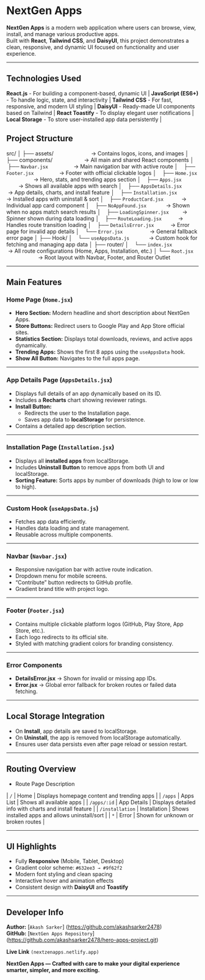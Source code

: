 #  NextGen Apps

**NextGen Apps** is a modern web application where users can browse, view, install, and manage various productive apps.  
Built with **React**, **Tailwind CSS**, and **DaisyUI**, this project demonstrates a clean, responsive, and dynamic UI focused on functionality and user experience.

---

##  Technologies Used

 **React.js** - For building a component-based, dynamic UI |
 **JavaScript (ES6+)** - To handle logic, state, and interactivity |
 **Tailwind CSS** - For fast, responsive, and modern UI styling |
 **DaisyUI** -  Ready-made UI components based on Tailwind |
 **React Toastify** - To display elegant user notifications |
 **Local Storage** - To store user-installed app data persistently |



##  Project Structure

src/
│
├── assets/                         → Contains logos, icons, and images
│
├── components/                     → All main and shared React components
│    ├── `Navbar.jsx`                 → Main navigation bar with active route 
│    ├── `Footer.jsx`                 → Footer with official clickable logos
│    ├── `Home.jsx`                   → Hero, stats, and trending apps section
│    ├── `Apps.jsx`                   → Shows all available apps with search 
│    ├── `AppsDetails.jsx`            → App details, charts, and install feature
│    ├── `Installation.jsx`           → Installed apps with uninstall & sort 
│    ├── `ProductCard.jsx`            → Individual app card component
│    ├── `NoAppFound.jsx`             → Shown when no apps match search results
│    ├── `LoadingSpinner.jsx`         → Spinner shown during data loading
│    ├── `RouteLoading.jsx`           → Handles route transition loading 
│    ├── `DetailsError.jsx`           → Error page for invalid app details
│    └── `Error.jsx`                  → General fallback error page
│
├── Hook/
│    └── `useAppsData.js`             → Custom hook for fetching and managing app data
│
├── router/
│    └── `index.jsx`                  → All route configurations (Home, Apps, Installation, etc.)
│
└── `Root.jsx`                        → Root layout with Navbar, Footer, and Router Outlet


---

##  Main Features

###  Home Page (`Home.jsx`)
- **Hero Section:** Modern headline and short description about NextGen Apps.  
- **Store Buttons:** Redirect users to Google Play and App Store official sites.  
- **Statistics Section:** Displays total downloads, reviews, and active apps dynamically.  
- **Trending Apps:** Shows the first 8 apps using the `useAppsData` hook.  
- **Show All Button:** Navigates to the full apps page.

---

###  App Details Page (`AppsDetails.jsx`)
- Displays full details of an app dynamically based on its ID.  
- Includes a **Recharts** chart showing reviewer ratings.  
- **Install Button:**  
  - Redirects the user to the Installation page.  
  - Saves app data to **localStorage** for persistence.  
- Contains a detailed app description section.

---

###  Installation Page (`Installation.jsx`)
- Displays all **installed apps** from localStorage.  
- Includes **Uninstall Button** to remove apps from both UI and localStorage.  
- **Sorting Feature:** Sorts apps by number of downloads (high to low or low to high).  

---

###  Custom Hook (`useAppsData.js`)
- Fetches app data efficiently.  
- Handles data loading and state management.  
- Reusable across multiple components.  

---

###  Navbar (`Navbar.jsx`)
- Responsive navigation bar with active route indication.  
- Dropdown menu for mobile screens.  
- “Contribute” button redirects to GitHub profile.  
- Gradient brand title with project logo.

---

###  Footer (`Footer.jsx`)
- Contains multiple clickable platform logos (GitHub, Play Store, App Store, etc.).  
- Each logo redirects to its official site.  
- Styled with matching gradient colors for branding consistency.

---

###  Error Components
- **DetailsError.jsx** → Shown for invalid or missing app IDs.  
- **Error.jsx** → Global error fallback for broken routes or failed data fetching.

---

##  Local Storage Integration
- On **Install**, app details are saved to localStorage.  
- On **Uninstall**, the app is removed from localStorage automatically.  
- Ensures user data persists even after page reload or session restart.

---

##  Routing Overview
 - Route  Page Description 

| `/` | Home | Displays homepage content and trending apps |
| `/apps` | Apps List | Shows all available apps |
| `/apps/:id` | App Details | Displays detailed info with charts and install feature |
| `/installation` | Installation | Shows installed apps and allows uninstall/sort |
| `*` | Error | Shown for unknown or broken routes |

---

##  UI Highlights
- Fully **Responsive** (Mobile, Tablet, Desktop)  
- Gradient color scheme: `#632ee3 → #9f62f2`  
- Modern font styling and clean spacing  
- Interactive hover and animation effects  
- Consistent design with **DaisyUI** and **Toastify**

---

## Developer Info

**Author:** [`Akash Sarker`] (https://github.com/akashsarker2478)  
**GitHub:** [`NextGen Apps Repository`] (https://github.com/akashsarker2478/hero-apps-project.git) 

**Live Link** `(nextzenapps.netlify.app)`



 **NextGen Apps — Crafted with care to make your digital experience smarter, simpler, and more exciting.**


